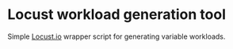 # Locust workload generation tool

Simple [Locust.io](https://locust.io/) wrapper script for generating variable workloads.